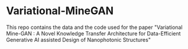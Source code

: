 # Variational-MineGAN
This repo contains the data and the code used for the paper "Variational Mine-GAN :  A  Novel Knowledge Transfer Architecture for Data-Efficient Generative AI assisted Design of Nanophotonic Structures"
